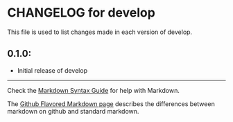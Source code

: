 # CHANGELOG for develop

This file is used to list changes made in each version of develop.

## 0.1.0:

* Initial release of develop

- - - 
Check the [Markdown Syntax Guide](http://daringfireball.net/projects/markdown/syntax) for help with Markdown.

The [Github Flavored Markdown page](http://github.github.com/github-flavored-markdown/) describes the differences between markdown on github and standard markdown.
